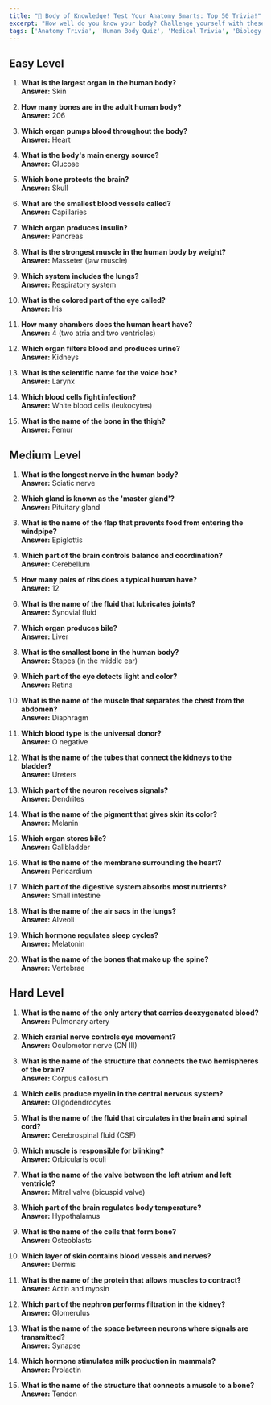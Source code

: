```yaml
---
title: "🧠 Body of Knowledge! Test Your Anatomy Smarts: Top 50 Trivia!"
excerpt: "How well do you know your body? Challenge yourself with these fascinating questions about human anatomy!"
tags: ['Anatomy Trivia', 'Human Body Quiz', 'Medical Trivia', 'Biology Questions', 'Organ Systems', 'Physiology Facts', 'Body Parts']
---
```


## Easy Level

1. **What is the largest organ in the human body?**  
   **Answer:** Skin

2. **How many bones are in the adult human body?**  
   **Answer:** 206

3. **Which organ pumps blood throughout the body?**  
   **Answer:** Heart

4. **What is the body's main energy source?**  
   **Answer:** Glucose

5. **Which bone protects the brain?**  
   **Answer:** Skull

6. **What are the smallest blood vessels called?**  
   **Answer:** Capillaries

7. **Which organ produces insulin?**  
   **Answer:** Pancreas

8. **What is the strongest muscle in the human body by weight?**  
   **Answer:** Masseter (jaw muscle)

9. **Which system includes the lungs?**  
   **Answer:** Respiratory system

10. **What is the colored part of the eye called?**  
   **Answer:** Iris

11. **How many chambers does the human heart have?**  
   **Answer:** 4 (two atria and two ventricles)

12. **Which organ filters blood and produces urine?**  
   **Answer:** Kidneys

13. **What is the scientific name for the voice box?**  
   **Answer:** Larynx

14. **Which blood cells fight infection?**  
   **Answer:** White blood cells (leukocytes)

15. **What is the name of the bone in the thigh?**  
   **Answer:** Femur

## Medium Level

1. **What is the longest nerve in the human body?**  
   **Answer:** Sciatic nerve

2. **Which gland is known as the 'master gland'?**  
   **Answer:** Pituitary gland

3. **What is the name of the flap that prevents food from entering the windpipe?**  
   **Answer:** Epiglottis

4. **Which part of the brain controls balance and coordination?**  
   **Answer:** Cerebellum

5. **How many pairs of ribs does a typical human have?**  
   **Answer:** 12

6. **What is the name of the fluid that lubricates joints?**  
   **Answer:** Synovial fluid

7. **Which organ produces bile?**  
   **Answer:** Liver

8. **What is the smallest bone in the human body?**  
   **Answer:** Stapes (in the middle ear)

9. **Which part of the eye detects light and color?**  
   **Answer:** Retina

10. **What is the name of the muscle that separates the chest from the abdomen?**  
   **Answer:** Diaphragm

11. **Which blood type is the universal donor?**  
   **Answer:** O negative

12. **What is the name of the tubes that connect the kidneys to the bladder?**  
   **Answer:** Ureters

13. **Which part of the neuron receives signals?**  
   **Answer:** Dendrites

14. **What is the name of the pigment that gives skin its color?**  
   **Answer:** Melanin

15. **Which organ stores bile?**  
   **Answer:** Gallbladder

16. **What is the name of the membrane surrounding the heart?**  
   **Answer:** Pericardium

17. **Which part of the digestive system absorbs most nutrients?**  
   **Answer:** Small intestine

18. **What is the name of the air sacs in the lungs?**  
   **Answer:** Alveoli

19. **Which hormone regulates sleep cycles?**  
   **Answer:** Melatonin

20. **What is the name of the bones that make up the spine?**  
   **Answer:** Vertebrae

## Hard Level

1. **What is the name of the only artery that carries deoxygenated blood?**  
   **Answer:** Pulmonary artery

2. **Which cranial nerve controls eye movement?**  
   **Answer:** Oculomotor nerve (CN III)

3. **What is the name of the structure that connects the two hemispheres of the brain?**  
   **Answer:** Corpus callosum

4. **Which cells produce myelin in the central nervous system?**  
   **Answer:** Oligodendrocytes

5. **What is the name of the fluid that circulates in the brain and spinal cord?**  
   **Answer:** Cerebrospinal fluid (CSF)

6. **Which muscle is responsible for blinking?**  
   **Answer:** Orbicularis oculi

7. **What is the name of the valve between the left atrium and left ventricle?**  
   **Answer:** Mitral valve (bicuspid valve)

8. **Which part of the brain regulates body temperature?**  
   **Answer:** Hypothalamus

9. **What is the name of the cells that form bone?**  
   **Answer:** Osteoblasts

10. **Which layer of skin contains blood vessels and nerves?**  
   **Answer:** Dermis

11. **What is the name of the protein that allows muscles to contract?**  
   **Answer:** Actin and myosin

12. **Which part of the nephron performs filtration in the kidney?**  
   **Answer:** Glomerulus

13. **What is the name of the space between neurons where signals are transmitted?**  
   **Answer:** Synapse

14. **Which hormone stimulates milk production in mammals?**  
   **Answer:** Prolactin

15. **What is the name of the structure that connects a muscle to a bone?**  
   **Answer:** Tendon

